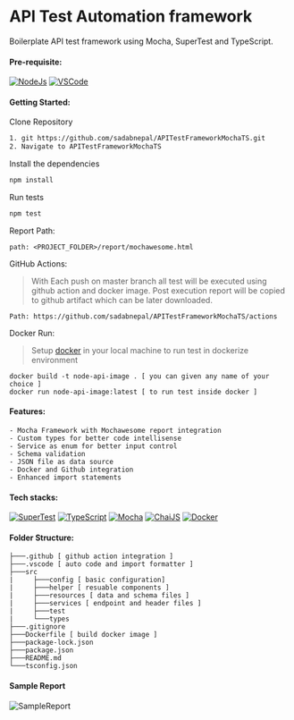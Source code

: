 # API Test Automation framework
Boilerplate API test framework using Mocha, SuperTest and TypeScript.

#### Pre-requisite:
[![NodeJs](https://img.shields.io/badge/-NodeJS%20v10%20OR%20later-%23339933?logo=npm)](https://nodejs.org/en/download/)
[![VSCode](https://img.shields.io/badge/-Visual%20Studio%20Code-%233178C6?logo=visual-studio-code)](https://code.visualstudio.com/download)

#### Getting Started:
Clone Repository
```bash
1. git https://github.com/sadabnepal/APITestFrameworkMochaTS.git
2. Navigate to APITestFrameworkMochaTS
```

Install the dependencies
```bash
npm install
```
Run tests
```bash
npm test
```

Report Path:
```
path: <PROJECT_FOLDER>/report/mochawesome.html
```

GitHub Actions:
> With Each push on master branch all test will be executed using github action and docker image.
> Post execution report will be copied to github artifact which can be later downloaded.
```
Path: https://github.com/sadabnepal/APITestFrameworkMochaTS/actions
```

Docker Run:
> Setup [docker](https://docs.docker.com/get-docker/) in your local machine to run test in dockerize environment
```
docker build -t node-api-image . [ you can given any name of your choice ]
docker run node-api-image:latest [ to run test inside docker ]
```

#### Features:
    - Mocha Framework with Mochawesome report integration
    - Custom types for better code intellisense
    - Service as enum for better input control
    - Schema validation
    - JSON file as data source
    - Docker and Github integration
    - Enhanced import statements

#### Tech stacks:
[![SuperTest](https://img.shields.io/badge/-SuperTest-07BA82?logoColor=white)](https://github.com/visionmedia/supertest)
[![TypeScript](https://img.shields.io/badge/-TypeScript-%233178C6?logo=Typescript&logoColor=black)](https://www.typescriptlang.org/)
[![Mocha](https://img.shields.io/badge/-Mocha-%238D6748?logo=Mocha&logoColor=white)](https://mochajs.org/)
[![ChaiJS](https://img.shields.io/badge/-ChaiJS-FEDABD?logo=Chai&logoColor=black)](https://www.chaijs.com/)
[![Docker](https://img.shields.io/badge/-Docker-0db7ed?logo=docker&logoColor=white)](https://www.docker.com/)

#### Folder Structure:
```
├───.github [ github action integration ]
├───.vscode [ auto code and import formatter ]
├───src
|     ├───config [ basic configuration]
|     ├───helper [ resuable components ]
|     ├───resources [ data and schema files ]
|     ├───services [ endpoint and header files ]
|     ├───test
|     └───types
├───.gitignore
├───Dockerfile [ build docker image ]
├───package-lock.json
├───package.json
├───README.md
└───tsconfig.json
```

#### Sample Report
![SampleReport](https://user-images.githubusercontent.com/65847528/166101585-1f2aaacd-3303-4d22-8de4-489ac2ba9564.png)